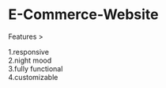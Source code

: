 # E-Commerce-Website

Features > 

1.responsive  
2.night mood  
3.fully functional  
4.customizable   

